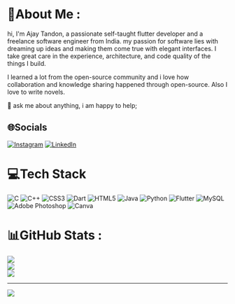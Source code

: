 # 💫About Me :
hi, I'm Ajay Tandon, a passionate self-taught flutter developer and a freelance software engineer from India. my passion for software lies with dreaming up ideas and making them come true with elegant interfaces. I take great care in the experience, architecture, and code quality of the things I build.

 I learned a lot from the open-source community and i love how collaboration and knowledge sharing happened through open-source. Also I love to write novels.



💬 ask me about anything, i am happy to help;

## 🌐Socials
[![Instagram](https://img.shields.io/badge/Instagram-%23E4405F.svg?logo=Instagram&logoColor=white)](https://instagram.com/_rahul.0108) [![LinkedIn](https://img.shields.io/badge/LinkedIn-%230077B5.svg?logo=linkedin&logoColor=white)](https://linkedin.com/in/https://www.linkedin.com/in/ajay-tandon-83780a1b5/) 

# 💻Tech Stack
![C](https://img.shields.io/badge/c-%2300599C.svg?style=plastic&logo=c&logoColor=white) ![C++](https://img.shields.io/badge/c++-%2300599C.svg?style=plastic&logo=c%2B%2B&logoColor=white) ![CSS3](https://img.shields.io/badge/css3-%231572B6.svg?style=plastic&logo=css3&logoColor=white) ![Dart](https://img.shields.io/badge/dart-%230175C2.svg?style=plastic&logo=dart&logoColor=white) ![HTML5](https://img.shields.io/badge/html5-%23E34F26.svg?style=plastic&logo=html5&logoColor=white) ![Java](https://img.shields.io/badge/java-%23ED8B00.svg?style=plastic&logo=java&logoColor=white) ![Python](https://img.shields.io/badge/python-3670A0?style=plastic&logo=python&logoColor=ffdd54) ![Flutter](https://img.shields.io/badge/Flutter-%2302569B.svg?style=plastic&logo=Flutter&logoColor=white) ![MySQL](https://img.shields.io/badge/mysql-%2300f.svg?style=plastic&logo=mysql&logoColor=white) ![Adobe Photoshop](https://img.shields.io/badge/adobephotoshop-%2331A8FF.svg?style=plastic&logo=adobephotoshop&logoColor=white) ![Canva](https://img.shields.io/badge/Canva-%2300C4CC.svg?style=plastic&logo=Canva&logoColor=white)
# 📊GitHub Stats :
![](https://github-readme-stats.vercel.app/api?username=Ajaytandon896&theme=blue-green&hide_border=true&include_all_commits=false&count_private=false)<br/>
![](https://github-readme-streak-stats.herokuapp.com/?user=Ajaytandon896&theme=blue-green&hide_border=true)<br/>
![](https://github-readme-stats.vercel.app/api/top-langs/?username=Ajaytandon896&theme=blue-green&hide_border=true&include_all_commits=false&count_private=false&layout=compact)

---
[![](https://visitcount.itsvg.in/api?id=Ajaytandon896&icon=0&color=0)](https://visitcount.itsvg.in)
